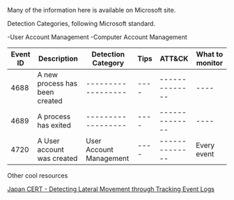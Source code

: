 Many of the information here is available on Microsoft site.

Detection Categories, following Microsoft standard.

-User Account Management
-Computer Account Management




| Event ID      | Description   | Detection Category | Tips | ATT&CK | What to monitor |
| ------------- | ------------- | ------------------ | ---- | -------------- | ---- |
| 4688  | A new process has been created | ------------------ | ---- | -------------- |---- |
| 4689  | A process has exited  | ------------------ | ---- | -------------- |---- |
| 4720  | A User account was created  | User Account Management | ---- | -------------- | Every event |












Other cool resources

[Japan CERT - Detecting Lateral Movement through Tracking Event Logs](https://www.jpcert.or.jp/english/pub/sr/20170612ac-ir_research_en.pdf)
